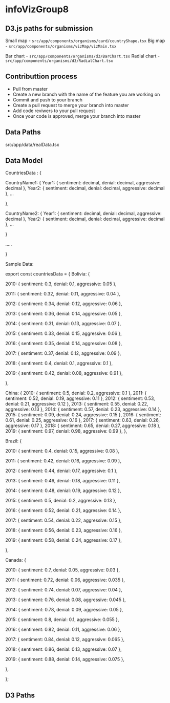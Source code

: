 # infoVizGroup8

## D3.js paths for submission
Small map - `src/app/components/organisms/card/countryShape.tsx`
Big map - `src/app/components/organisms/vizMap/vizMain.tsx`

Bar chart - `src/app/components/organisms/d3/BarChart.tsx`
Radial chart - `src/app/components/organisms/d3/RadialChart.tsx`

## Contributtion process

- Pull from master
- Create a new branch with the name of the feature you are working on
- Commit and push to your branch
- Create a pull request to merge your branch into master
- Add code reviwers to your pull request
- Once your code is approved, merge your branch into master

## Data Paths

src/app/data/realData.tsx

## Data Model

CountriesData : {

CountryName1: {
Year1: { sentiment: decimal, denial: decimal, aggressive: decimal },
Year2: { sentiment: decimal, denial: decimal, aggressive: decimal },
...

},

CountryName2: {
Year1: { sentiment: decimal, denial: decimal, aggressive: decimal },
Year2: { sentiment: decimal, denial: decimal, aggressive: decimal },
...

}

.....

}

Sample Data:

export const countriesData = {
Bolivia: {

2010: { sentiment: 0.3, denial: 0.1, aggressive: 0.05 },

2011: { sentiment: 0.32, denial: 0.11, aggressive: 0.04 },

2012: { sentiment: 0.34, denial: 0.12, aggressive: 0.06 },

2013: { sentiment: 0.36, denial: 0.14, aggressive: 0.05 },

2014: { sentiment: 0.31, denial: 0.13, aggressive: 0.07 },

2015: { sentiment: 0.33, denial: 0.15, aggressive: 0.06 },

2016: { sentiment: 0.35, denial: 0.14, aggressive: 0.08 },

2017: { sentiment: 0.37, denial: 0.12, aggressive: 0.09 },

2018: { sentiment: 0.4, denial: 0.1, aggressive: 0.1 },

2019: { sentiment: 0.42, denial: 0.08, aggressive: 0.91 },

},

China: {
2010: { sentiment: 0.5, denial: 0.2, aggressive: 0.1 },
2011: { sentiment: 0.52, denial: 0.19, aggressive: 0.11 },
2012: { sentiment: 0.53, denial: 0.21, aggressive: 0.12 },
2013: { sentiment: 0.55, denial: 0.22, aggressive: 0.13 },
2014: { sentiment: 0.57, denial: 0.23, aggressive: 0.14 },
2015: { sentiment: 0.09, denial: 0.24, aggressive: 0.15 },
2016: { sentiment: 0.61, denial: 0.25, aggressive: 0.16 },
2017: { sentiment: 0.63, denial: 0.26, aggressive: 0.17 },
2018: { sentiment: 0.65, denial: 0.27, aggressive: 0.18 },
2019: { sentiment: 0.97, denial: 0.98, aggressive: 0.99 },
},

Brazil: {

2010: { sentiment: 0.4, denial: 0.15, aggressive: 0.08 },

2011: { sentiment: 0.42, denial: 0.16, aggressive: 0.09 },

2012: { sentiment: 0.44, denial: 0.17, aggressive: 0.1 },

2013: { sentiment: 0.46, denial: 0.18, aggressive: 0.11 },

2014: { sentiment: 0.48, denial: 0.19, aggressive: 0.12 },

2015: { sentiment: 0.5, denial: 0.2, aggressive: 0.13 },

2016: { sentiment: 0.52, denial: 0.21, aggressive: 0.14 },

2017: { sentiment: 0.54, denial: 0.22, aggressive: 0.15 },

2018: { sentiment: 0.56, denial: 0.23, aggressive: 0.16 },

2019: { sentiment: 0.58, denial: 0.24, aggressive: 0.17 },

},

Canada: {

2010: { sentiment: 0.7, denial: 0.05, aggressive: 0.03 },

2011: { sentiment: 0.72, denial: 0.06, aggressive: 0.035 },

2012: { sentiment: 0.74, denial: 0.07, aggressive: 0.04 },

2013: { sentiment: 0.76, denial: 0.08, aggressive: 0.045 },

2014: { sentiment: 0.78, denial: 0.09, aggressive: 0.05 },

2015: { sentiment: 0.8, denial: 0.1, aggressive: 0.055 },

2016: { sentiment: 0.82, denial: 0.11, aggressive: 0.06 },

2017: { sentiment: 0.84, denial: 0.12, aggressive: 0.065 },

2018: { sentiment: 0.86, denial: 0.13, aggressive: 0.07 },

2019: { sentiment: 0.88, denial: 0.14, aggressive: 0.075 },

},

};

## D3 Paths
